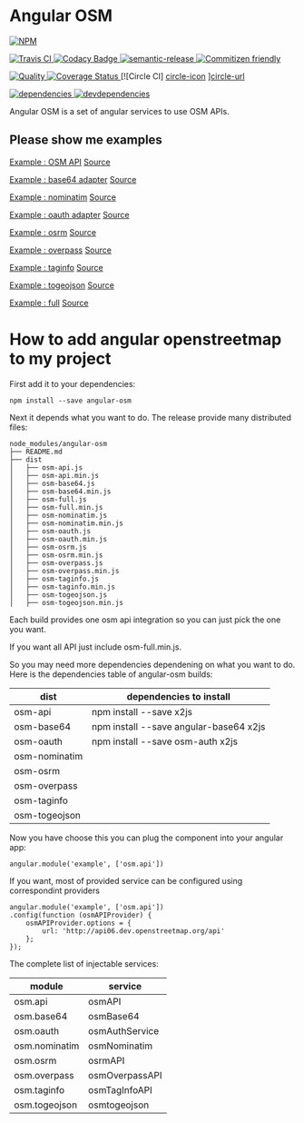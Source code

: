 Angular OSM
===========

[![NPM][npm-icon] ][npm-url]

[![Travis CI][travis-ci-image] ][travis-ci-url]
[![Codacy Badge][codacy-image] ][codacy-url]
[![semantic-release][semantic-image] ][semantic-url]
[![Commitizen friendly][commitizen-image] ][commitizen-url]

[![Quality][quality-badge] ][quality-url]
[![Coverage Status][coverage-image] ][coverage-url]
[![Circle CI] [circle-icon] ][circle-url]

[![dependencies][dependencies-image] ][dependencies-url]
[![devdependencies][devdependencies-image] ][devdependencies-url]

[npm-icon]: https://nodei.co/npm/angular-osm.png?downloads=true
[npm-url]: https://npmjs.org/package/angular-osm
[travis-ci-image]: https://travis-ci.org/toutpt/angular-osm.png?branch=master
[travis-ci-url]: https://travis-ci.org/toutpt/angular-osm

[coverage-image]: https://coveralls.io/repos/github/toutpt/angular-osm/badge.svg?branch=master
[coverage-url]: https://toutpt.github.io/angular-osm/coverage/index.html
[dependencies-image]: https://david-dm.org/toutpt/angular-osm.png
[dependencies-url]: https://david-dm.org/toutpt/angular-osm
[devdependencies-image]: https://david-dm.org/toutpt/angular-osm/dev-status.png
[devdependencies-url]: https://david-dm.org/toutpt/angular-osm#info=devDependencies

[codacy-image]: https://api.codacy.com/project/badge/Grade/aa28c31e62114c2591e7a7e3161d48ca
[codacy-url]: https://www.codacy.com/public/toutpt/angular-osm.git
[semantic-image]: https://img.shields.io/badge/%20%20%F0%9F%93%A6%F0%9F%9A%80-semantic--release-e10079.svg
[semantic-url]: https://github.com/semantic-release/semantic-release
[commitizen-image]: https://img.shields.io/badge/commitizen-friendly-brightgreen.svg
[commitizen-url]: http://commitizen.github.io/cz-cli/


[quality-badge]: http://npm.packagequality.com/shield/angular-osm.svg
[quality-url]: http://packagequality.com/#?package=angular-osm

[circle-icon]: https://circleci.com/gh/toutpt/angular-osm.svg?style=svg
[circle-url]: https://circleci.com/gh/toutpt/angular-osm


Angular OSM is a set of angular services to use OSM APIs.

Please show me examples
-----------------------

[Example : OSM API](http://toutpt.github.io/angular-osm/examples/api)
[Source](https://github.com/toutpt/angular-osm/tree/gh-pages/examples/api)

[Example : base64 adapter](http://toutpt.github.io/angular-osm/examples/base64)
[Source](https://github.com/toutpt/angular-osm/tree/gh-pages/examples/base64)

[Example : nominatim](http://toutpt.github.io/angular-osm/examples/nominatim)
[Source](https://github.com/toutpt/angular-osm/tree/gh-pages/examples/nominatim)

[Example : oauth adapter](http://toutpt.github.io/angular-osm/examples/oauth)
[Source](https://github.com/toutpt/angular-osm/tree/gh-pages/examples/oauth)

[Example : osrm](http://toutpt.github.io/angular-osm/examples/osrm)
[Source](https://github.com/toutpt/angular-osm/tree/gh-pages/examples/osrm)

[Example : overpass](http://toutpt.github.io/angular-osm/examples/overpass)
[Source](https://github.com/toutpt/angular-osm/tree/gh-pages/examples/overpass)

[Example : taginfo](http://toutpt.github.io/angular-osm/examples/taginfo)
[Source](https://github.com/toutpt/angular-osm/tree/gh-pages/examples/taginfo)

[Example : togeojson](http://toutpt.github.io/angular-osm/examples/togeojson)
[Source](https://github.com/toutpt/angular-osm/tree/gh-pages/examples/togeojson)

[Example : full](http://toutpt.github.io/angular-osm/examples/full)
[Source](https://github.com/toutpt/angular-osm/tree/gh-pages/examples/full)



How to add angular openstreetmap to my project
==============================================

First add it to your dependencies:

    npm install --save angular-osm

Next it depends what you want to do. The release provide many distributed files:

    node_modules/angular-osm
    ├── README.md
    ├── dist
    │   ├── osm-api.js
    │   ├── osm-api.min.js
    │   ├── osm-base64.js
    │   ├── osm-base64.min.js
    │   ├── osm-full.js
    │   ├── osm-full.min.js
    │   ├── osm-nominatim.js
    │   ├── osm-nominatim.min.js
    │   ├── osm-oauth.js
    │   ├── osm-oauth.min.js
    │   ├── osm-osrm.js
    │   ├── osm-osrm.min.js
    │   ├── osm-overpass.js
    │   ├── osm-overpass.min.js
    │   ├── osm-taginfo.js
    │   ├── osm-taginfo.min.js
    │   ├── osm-togeojson.js
    │   ├── osm-togeojson.min.js

Each build provides one osm api integration so you can just pick the one you want.

If you want all API just include osm-full.min.js.

So you may need more dependencies dependening on what you want to do.
Here is the dependencies table of angular-osm builds:

| dist          | dependencies to install                          |
|---------------|--------------------------------------------------|
| osm-api       | npm install --save x2js                          |
| osm-base64    | npm install --save angular-base64 x2js           |
| osm-oauth     | npm install --save osm-auth x2js                 |
| osm-nominatim |                                                  |
| osm-osrm      |                                                  |
| osm-overpass  |                                                  |
| osm-taginfo   |                                                  |
| osm-togeojson |                                                  |

Now you have choose this you can plug the component into your angular app:


    angular.module('example', ['osm.api'])



If you want, most of provided service can be configured using correspondint providers

    angular.module('example', ['osm.api'])
    .config(function (osmAPIProvider) {
        osmAPIProvider.options = {
            url: 'http://api06.dev.openstreetmap.org/api'
        };
    });


The complete list of injectable services:

| module        | service                    |
|---------------|----------------------------|
| osm.api       | osmAPI                     |
| osm.base64    | osmBase64                  |
| osm.oauth     | osmAuthService             |
| osm.nominatim | osmNominatim               |
| osm.osrm      | osrmAPI                    |
| osm.overpass  | osmOverpassAPI             |
| osm.taginfo   | osmTagInfoAPI              |
| osm.togeojson | osmtogeojson               |
